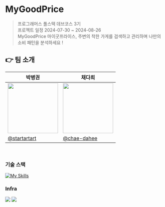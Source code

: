 # MyGoodPrice

> 프로그래머스 풀스택 데브코스 3기 <br/>
> 프로젝트 일정 2024-07-30 ~ 2024-08-26 <br/>
> MyGoodPrice 마이굿프라이스, 주변의 착한 가게를 검색하고 관리하며 나만의 소비 패턴을 분석하세요 !

## 👉 팀 소개

| 박병권                                                                           | 채다희                                                                                                   |
| -------------------------------------------------------------------------------- | -------------------------------------------------------------------------------------------------------- |
| <img width="160px" src="https://avatars.githubusercontent.com/u/82306066?v=4" /> | <a href="https://github.com/chae-dahee"><img src="https://github.com/chae-dahee.png" width="160px"/></a> |
| [@startartart](https://github.com/startartart)                                   | [@chae-dahee](https://github.com/chae-dahee)                                                             |

<br />

### 기술 스택

[![My Skills](https://skillicons.dev/icons?i=html,css,js,ts,react,vite,styledcomponents,tailwind,npm,nodejs)](https://skillicons.dev)

### Infra

<div>
<img src="https://img.shields.io/badge/githubactions-2088FF?style=for-the-badge&logo=githubactions&logoColor=white">
  <img src="https://img.shields.io/badge/cloudtype-white?style=for-the-badge">
</div>

